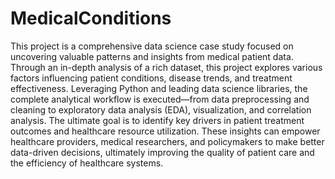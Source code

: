 # MedicalConditions

This project is a comprehensive data science case study focused on uncovering valuable patterns and insights from medical patient data. Through an in-depth analysis of a rich dataset, this project explores various factors influencing patient conditions, disease trends, and treatment effectiveness. Leveraging Python and leading data science libraries, the complete analytical workflow is executed—from data preprocessing and cleaning to exploratory data analysis (EDA), visualization, and correlation analysis. The ultimate goal is to identify key drivers in patient treatment outcomes and healthcare resource utilization. These insights can empower healthcare providers, medical researchers, and policymakers to make better data-driven decisions, ultimately improving the quality of patient care and the efficiency of healthcare systems.
